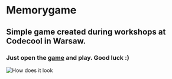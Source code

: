 # Memorygame
## Simple game created during workshops at Codecool in Warsaw.
### Just open the [game](https://kakuliniec.github.io/memorygame) and play. Good luck :)

![How does it look](./scss/assets/img/screenshot.PNG)
